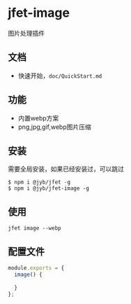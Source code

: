 # jfet-image

图片处理插件

## 文档

- 快速开始，`doc/QuickStart.md`

## 功能

- 内置webp方案
- png,jpg,gif,webp图片压缩

## 安装

需要全局安装，如果已经安装过，可以跳过

```shell
$ npm i @jyb/jfet -g
$ npm i @jyb/jfet-image -g
```

## 使用

```shell
jfet image --webp
```

## 配置文件

```javascript
module.exports = {
  image() {
    
  }
};
```

